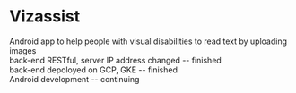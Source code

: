 # Vizassist
Android app to help people with visual disabilities to read text by uploading images <br />
back-end RESTful, server IP address changed -- finished <br />
back-end depoloyed on GCP, GKE              -- finished <br />
Android development                         -- continuing
